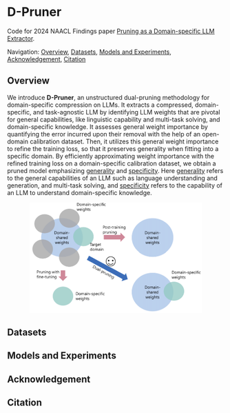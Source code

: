 # D-Pruner
Code for 2024 NAACL Findings paper [Pruning as a Domain-specific LLM Extractor]().

Navigation:
[Overview](#overview), 
[Datasets](#datasets),
[Models and Experiments](#models-and-experiments),
[Acknowledgement](#acknowledgement),
[Citation](#citation)

## Overview
We introduce **D-Pruner**, an unstructured dual-pruning methodology for domain-specific compression on LLMs. It extracts a compressed, domain-specific, and task-agnostic LLM by identifying LLM weights that are pivotal for general capabilities, like linguistic capability and multi-task solving, and domain-specific knowledge. It assesses general weight importance by quantifying the error incurred upon their removal with the help of an open-domain calibration dataset. Then, it utilizes this general weight importance to refine the training loss, so that it preserves generality when fitting into a specific domain. By efficiently approximating weight importance with the refined training loss on a domain-specific calibration dataset, we obtain a pruned model emphasizing <ins>generality</ins> and <ins>specificity</ins>. Here <ins>generality</ins> refers to the general capabilities of an LLM such as language understanding and generation, and multi-task solving, and <ins>specificity</ins> refers to the capability of an LLM to understand domain-specific knowledge.

<p align="center">
<img src="assets/prune_types.png" width="400">
</p>


## Datasets

## Models and Experiments


## Acknowledgement


## Citation
